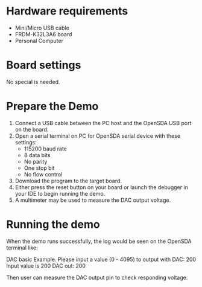 Hardware requirements
===================
- Mini/Micro USB cable
- FRDM-K32L3A6 board
- Personal Computer

Board settings
============
No special is needed.

Prepare the Demo
===============
1.  Connect a USB cable between the PC host and the OpenSDA USB port on the board.
2.  Open a serial terminal on PC for OpenSDA serial device with these settings:
    - 115200 baud rate
    - 8 data bits
    - No parity
    - One stop bit
    - No flow control
3.  Download the program to the target board.
4.  Either press the reset button on your board or launch the debugger in your IDE to begin running the demo.
5.  A multimeter may be used to measure the DAC output voltage.

Running the demo
===============
When the demo runs successfully, the log would be seen on the OpenSDA terminal like:

DAC basic Example.
Please input a value (0 - 4095) to output with DAC: 200
Input value is 200
DAC out: 200

Then user can measure the DAC output pin to check responding voltage.

